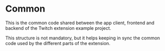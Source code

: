 # Common

This is the common code shared between the app client, frontend and backend of the Twitch extension example project.

This structure is not mandatory, but it helps keeping in sync the common code used by the different parts of the extension.
